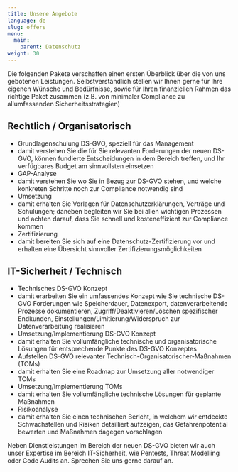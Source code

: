 ```yaml
---
title: Unsere Angebote
language: de
slug: offers
menu:
  main:
    parent: Datenschutz
weight: 30
---
```


Die folgenden Pakete verschaffen einen ersten Überblick über die von uns gebotenen Leistungen. Selbstverständlich stellen wir Ihnen gerne für Ihre eigenen Wünsche und Bedürfnisse, sowie für Ihren finanziellen Rahmen das richtige Paket zusammen (z.B. von minimaler Compliance zu allumfassenden Sicherheitsstrategien)

## Rechtlich / Organisatorisch

* Grundlagenschulung DS-GVO, speziell für das Management
 * damit verstehen Sie die für Sie relevanten Forderungen der neuen DS-GVO, können fundierte Entscheidungen in dem Bereich treffen, und Ihr verfügbares Budget am sinnvollsten einsetzen
* GAP-Analyse
 * damit verstehen Sie wo Sie in Bezug zur DS-GVO stehen, und welche konkreten Schritte noch zur Compliance notwendig sind
*  Umsetzung
 * damit erhalten Sie Vorlagen für Datenschutzerklärungen, Verträge und Schulungen; daneben begleiten wir Sie bei allen wichtigen Prozessen und achten darauf, dass Sie schnell und kosteneffizient zur Compliance kommen
* Zertifizierung
 * damit bereiten Sie sich auf eine Datenschutz-Zertifizierung vor und erhalten eine Übersicht sinnvoller Zertifizierungsmöglichkeiten

## IT-Sicherheit / Technisch

* Technisches DS-GVO Konzept
 * damit erarbeiten Sie ein umfassendes Konzept wie Sie technische DS-GVO Forderungen wie Speicherdauer, Datenexport, datenverarbeitende Prozesse dokumentieren, Zugriff/Deaktivieren/Löschen spezifischer Endkunden, Einstellungen/Limitierung/Widerspruch zur Datenverarbeitung realisieren
*  Umsetzung/Implementierung DS-GVO Konzept
 * damit erhalten Sie vollumfängliche technische und organisatorische Lösungen für entsprechende Punkte des DS-GVO Konzeptes
*  Aufstellen DS-GVO relevanter Technisch-Organisatorischer-Maßnahmen (TOMs)
 * damit erhalten Sie eine Roadmap zur Umsetzung aller notwendiger TOMs
* Umsetzung/Implementierung TOMs
 * damit erhalten Sie vollumfängliche technische Lösungen für geplante Maßnahmen
* Risikoanalyse
 * damit erhalten Sie einen technischen Bericht, in welchem wir entdeckte Schwachstellen und Risiken detailliert aufzeigen, das Gefahrenpotential bewerten und Maßnahmen dagegen vorschlagen

Neben Dienstleistungen im Bereich der neuen DS-GVO bieten wir auch unser Expertise im Bereich IT-Sicherheit, wie Pentests, Threat Modelling oder Code Audits an. Sprechen Sie uns gerne darauf an.
